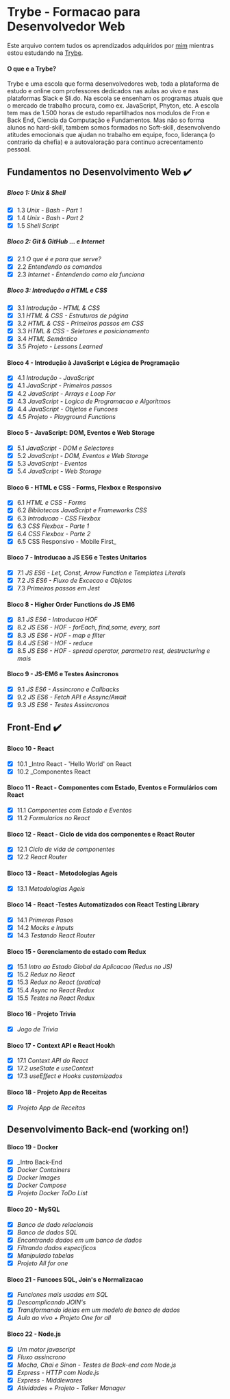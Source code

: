 # Trybe - Formacao para Desenvolvedor Web 

Este arquivo contem tudos os aprendizados adquiridos por [mim](https://www.linkedin.com/in/miguelangellofredo/) mientras estou estudando na [Trybe](https://www.betrybe.com/).

#### O que e a Trybe? 

Trybe e uma escola que forma desenvolvedores web, toda a plataforma de estudo e online com professores dedicados nas aulas ao vivo e nas plataformas Slack e Sli.do. Na escola se ensenham os programas atuais que o mercado de trabalho procura, como ex. JavaScript, Phyton, etc. 
A escola tem mas de 1.500 horas de estudo repartilhados nos modulos de Fron e Back End, Ciencia da Computação e Fundamentos. 
Mas não so forma alunos no hard-skill, tambem somos formados no Soft-skill, desenvolvendo atitudes emocionais que ajudan no trabalho em equipe, foco, liderança (o contrario da chefia) e a autovaloração para continuo acrecentamento pessoal.

## Fundamentos no Desenvolvimento Web :heavy_check_mark:


##### Bloco 1: Unix & Shell

- [x] 1.3 _Unix - Bash - Part 1_
- [x] 1.4 _Unix - Bash - Part 2_
- [x] 1.5 _Shell Script_

##### Bloco 2: Git & GitHub ... e Internet

- [x] 2.1 _O que é e para que serve?_
- [x] 2.2 _Entendendo os comandos_
- [x] 2.3 _Internet - Entendendo como ela funciona_

##### Bloco 3: Introdução a HTML e CSS

- [x] 3.1 _Introdução - HTML & CSS_
- [x] 3.1 _HTML & CSS - Estruturas de página_
- [x] 3.2 _HTML & CSS - Primeiros passos em CSS_
- [x] 3.3 _HTML & CSS - Seletores e posicionamento_
- [x] 3.4 _HTML Semântico_
- [x] 3.5 _Projeto - Lessons Learned_

#### Bloco 4 - Introdução à JavaScript e Lógica de Programação

- [x] 4.1 _Introdução - JavaScript_
- [x] 4.1 _JavaScript - Primeiros passos_
- [x] 4.2 _JavaScript - Arrays e Loop For_
- [x] 4.3 _JavaScript - Logica de Programacao e Algoritmos_
- [x] 4.4 _JavaScript - Objetos e Funcoes_
- [x] 4.5 _Projeto - Playground Functions_ 

#### Bloco 5 - JavaScript: DOM, Eventos e Web Storage

- [x] 5.1 _JavaScript - DOM e Selectores_
- [x] 5.2 _JavaScript - DOM, Eventos e Web Storage_
- [x] 5.3 _JavaScript - Eventos_
- [x] 5.4 _JavaScript - Web Storage_

#### Bloco 6 - HTML e CSS - Forms, Flexbox e Responsivo

- [x] 6.1 _HTML e CSS - Forms_
- [x] 6.2 _Bibliotecas JavaScript e Frameworks CSS_
- [x] 6.3 _Introducao - CSS Flexbox_
- [x] 6.3 _CSS Flexbox - Parte 1_
- [x] 6.4 _CSS Flexbox - Parte 2_
- [x] 6.5 CSS Responsivo - Mobile First_

#### Bloco 7 - Introducao a JS ES6 e Testes Unitarios

- [x] 7.1 _JS ES6 - Let, Const, Arrow Function e Templates Literals_
- [x] 7.2 _JS ES6 - Fluxo de Excecao e Objetos_
- [x] 7.3 _Primeiros passos em Jest_

#### Bloco 8 - Higher Order Functions do JS EM6

- [x] 8.1 _JS ES6 - Introducao HOF_
- [x] 8.2 _JS ES6 - HOF - forEach, find,some, every, sort_
- [x] 8.3 _JS ES6 - HOF - map e filter_
- [x] 8.4 _JS ES6 - HOF - reduce_
- [x] 8.5 _JS ES6 - HOF - spread operator, parametro rest, destructuring e mais_

#### Bloco 9 - JS-EM6 e Testes Asincronos

- [x] 9.1 _JS ES6 - Assincrono e Callbacks_
- [x] 9.2 _JS ES6 - Fetch API e Assync/Await_
- [x] 9.3 _JS ES6 - Testes Assincronos_

## Front-End :heavy_check_mark:

#### Bloco 10 - React 

- [x] 10.1 _Intro React - 'Hello World' on React
- [x] 10.2 _Componentes React

#### Bloco 11 - React - Componentes com Estado, Eventos e Formulários com React

- [x] 11.1 _Componentes com Estado e Eventos_
- [x] 11.2 _Formularios no React_

#### Bloco 12 - React - Ciclo de vida dos componentes e React Router

- [x] 12.1 _Ciclo de vida de componentes_
- [x] 12.2 _React Router_
 
#### Bloco 13 - React - Metodologias Ageis

- [x] 13.1 _Metodologias Ageis_

#### Bloco 14 - React -Testes Automatizados con React Testing Library

- [x] 14.1 _Primeras Pasos_
- [x] 14.2 _Mocks e Inputs_
- [x] 14.3 _Testando React Router_

#### Bloco 15 - Gerenciamento de estado com Redux

- [x] 15.1 _Intro ao Estado Global da Aplicacao (Redus no JS)_
- [x] 15.2 _Redux no React_
- [x] 15.3 _Redux no React (pratica)_
- [x] 15.4 _Async no React Redux_
- [x] 15.5 _Testes no React Redux_

#### Bloco 16 - Projeto Trivia

- [x]  _Jogo de Trivia_

#### Bloco 17 - Context API e React Hookh

- [x] 17.1 _Context API do React_
- [x] 17.2 _useState e useContext_
- [x] 17.3 _useEffect e Hooks customizados_

#### Bloco 18 - Projeto App de Receitas

- [x] _Projeto App de Receitas_

## Desenvolvimento Back-end (working on!)

#### Bloco 19 - Docker

- [x] _Intro Back-End
- [x] _Docker Containers_
- [x] _Docker Images_
- [x] _Docker Compose_
- [x] _Projeto Docker ToDo List_ 

#### Bloco 20 - MySQL

- [x] _Banco de dado relacionais_
- [x] _Banco de dados SQL_
- [x] _Encontrando  dados em um banco de dados_
- [x] _Filtrando dados especificos_
- [x] _Manipulado tabelas_
- [x] _Projeto All for one_

#### Bloco 21 - Funcoes SQL, Join's e Normalizacao

- [x] _Funciones mais usadas em SQL_
- [x] _Descomplicando JOIN's_
- [x] _Transformando ideias em um modelo de banco de dados_
- [x] _Aula ao vivo + Projeto One for all_

#### Bloco 22 - Node.js

- [x] _Um motor javascript_
- [x] _Fluxo assincrono_
- [x] _Mocha, Chai e Sinon - Testes de Back-end com Node.js_
- [x] _Express - HTTP com Node.js_
- [x] _Express - Middlewares_
- [x] _Atividades + Projeto - Talker Manager_
